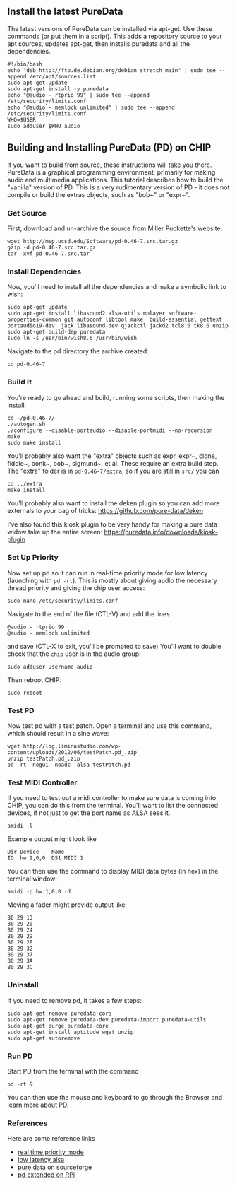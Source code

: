 ## Install the latest PureData

The latest versions of PureData can be installed via apt-get. Use these commands (or put them in a script). This adds a repository source to your apt sources, updates apt-get, then installs puredata and all the dependencies.

```
#!/bin/bash
echo "deb http://ftp.de.debian.org/debian stretch main" | sudo tee --append /etc/apt/sources.list
sudo apt-get update
sudo apt-get install -y puredata
echo "@audio - rtprio 99" | sudo tee --append /etc/security/limits.conf
echo "@audio - memlock unlimited" | sudo tee --append /etc/security/limits.conf
WHO=$USER
sudo adduser $WHO audio
```

## Building and Installing PureData (PD) on CHIP

If you want to build from source, these instructions will take you there.
PureData is a graphical programming environment, primarily for making audio and multimedia applications. This tutorial describes how to build the "vanilla" version of PD. This is a very rudimentary version of PD - it does not compile or build the extras objects, such as "bob~" or "expr~".

### Get Source
First, download and un-archive the source from Miller Puckette's website:

```shell
wget http://msp.ucsd.edu/Software/pd-0.46-7.src.tar.gz
gzip -d pd-0.46-7.src.tar.gz
tar -xvf pd-0.46-7.src.tar
```

### Install Dependencies

Now, you'll need to install all the dependencies and make a symbolic link to wish:

```shell
sudo apt-get update 
sudo apt-get install libasound2 alsa-utils mplayer software-properties-common git autoconf libtool make  build-essential gettext portaudio19-dev  jack libasound-dev qjackctl jackd2 tcl8.6 tk8.6 unzip
sudo apt-get build-dep puredata
sudo ln -s /usr/bin/wish8.6 /usr/bin/wish
```

Navigate to the pd directory the archive created:

```shell
cd pd-0.46-7
```

### Build It

You're ready to go ahead and build, running some scripts, then making the install:

```shell
cd ~/pd-0.46-7/
./autogen.sh
./configure --disable-portaudio --disable-portmidi --no-recursion
make
sudo make install
```

You'll probably also want the "extra" objects such as expr, expr~, clone, fiddle~, bonk~, bob~, sigmund~, et al. 
These require an extra build step. The "extra" folder is in `pd-0.46-7/extra`, so if you are still in `src/` you can

```shell
cd ../extra
make install
```

You'll probably also want to install the deken plugin so you can add more externals to your bag of tricks:
https://github.com/pure-data/deken

I've also found this kiosk plugin to be very handy for making a pure data widow take up the entire screen:
https://puredata.info/downloads/kiosk-plugin


### Set Up Priority

Now set up pd so it can run in real-time priority mode for low latency (launching with `pd -rt`). 
This is mostly about giving audio the necessary thread priority and giving the chip user access:

```shell
sudo nano /etc/security/limits.conf
```

Navigate to the end of the file (CTL-V) and add the lines

```shell
@audio - rtprio 99
@audio - memlock unlimited
```

and save (CTL-X to exit, you'll be prompted to save)
You'll want to double check that the `chip` user is in the audio group:

```shell
sudo adduser username audio
```

Then reboot CHIP:

```shell
sudo reboot
```

### Test PD

Now test pd with a test patch. Open a terminal and use this command, which should result in a sine wave:

```shell
wget http://log.liminastudio.com/wp-content/uploads/2012/06/testPatch.pd_.zip
unzip testPatch.pd_.zip
pd -rt -nogui -noadc -alsa testPatch.pd
```

### Test MIDI Controller

If you need to test out a midi controller to make sure data is coming into CHIP, you can do this from the terminal.
You'll want to list the connected devices, if not just to get the port name as ALSA sees it.

```shell
amidi -l
```

Example output might look like
```shell
Dir Device    Name
IO  hw:1,0,0  DS1 MIDI 1
```

You can then use the command to display MIDI data bytes (in hex) in the terminal window:

```shell
amidi -p hw:1,0,0 -d
```

Moving a fader might provide output like:

```shell
B0 29 1D
B0 29 20
B0 29 24
B0 29 29
B0 29 2E
B0 29 32
B0 29 37
B0 29 3A
B0 29 3C
```


### Uninstall
If you need to remove pd, it takes a few steps:

```shell
sudo apt-get remove puredata-core
sudo apt-get remove puredata-dev puredata-import puredata-utils
sudo apt-get purge puredata-core
sudo apt-get install aptitude wget unzip
sudo apt-get autoremove
```

### Run PD
Start PD from the terminal with the command

```shell
pd -rt &
```

You can then use the mouse and keyboard to go through the Browser and learn more about PD.

### References
Here are some reference links

* [real time priority mode](https://puredata.info/docs/faq/how-can-i-run-pd-with-realtime-priority-in-gnu-linux)
* [low latency alsa](http://www.alsa-project.org/main/index.php/Low_latency_howto)
* [pure data on sourceforge](http://sourceforge.net/p/pure-data/pure-data/ci/master/tree/INSTALL.txt)
* [pd extended on RPi](http://log.liminastudio.com/writing/tutorials/how-to-build-pd-extended-on-the-raspberry-pi)